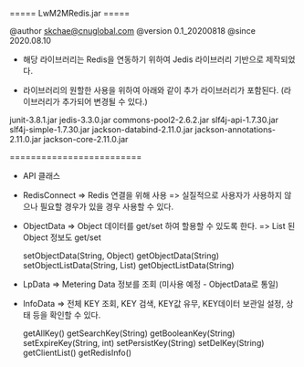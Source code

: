 ===== LwM2MRedis.jar =====

@author skchae@cnuglobal.com
@version 0.1_20200818
@since 2020.08.10

* 해당 라이브러리는 Redis을 연동하기 위하여 Jedis 라이브러리 기반으로 제작되었다.

* 라이브러리의 원할한 사용을 위하여 아래와 같이 추가 라이브러리가 포함된다. (라이브러리가 추가되어 변경될 수 있다.)

junit-3.8.1.jar
jedis-3.3.0.jar
commons-pool2-2.6.2.jar
slf4j-api-1.7.30.jar
slf4j-simple-1.7.30.jar
jackson-databind-2.11.0.jar
jackson-annotations-2.11.0.jar
jackson-core-2.11.0.jar

=========================

* API 클래스

- RedisConnect
  => Redis 연결을 위해 사용
  => 실질적으로 사용자가 사용하지 않으나 필요할 경우가 있을 경우 사용할 수 있다.
  
- ObjectData
  => Object 데이터를 get/set 하여 할용할 수 있도록 한다.
  => List 된 Object 정보도 get/set

  setObjectData(String, Object)
  getObjectData(String)
  setObjectListData(String, List<Object>)
  getObjectListData(String)

- LpData
  => Metering Data 정보를 조회 (미사용 예정 - ObjectData로 통일)
  
- InfoData
  => 전체 KEY 조회, KEY 검색, KEY값 유무, KEY데이터 보관일 설정, 상태 등을 확인할 수 있다.
  
  getAllKey()
  getSearchKey(String)
  getBooleanKey(String)
  setExpireKey(String, int)
  setPersistKey(String)
  setDelKey(String)
  getClientList()
  getRedisInfo()
  
  